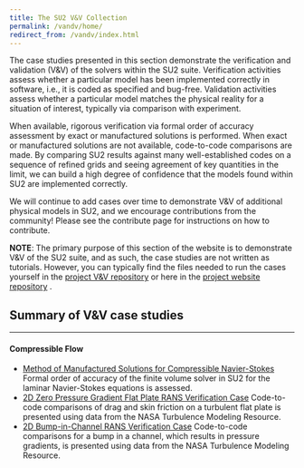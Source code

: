 ```yaml
---
title: The SU2 V&V Collection
permalink: /vandv/home/
redirect_from: /vandv/index.html
---
```


The case studies presented in this section demonstrate the verification and validation (V&V) of the solvers within the SU2 suite. Verification activities assess whether a particular model has been implemented correctly in software, i.e., it is coded as specified and bug-free. Validation activities assess whether a particular model matches the physical reality for a situation of interest, typically via comparison with experiment. 

When available, rigorous verification via formal order of accuracy assessment by exact or manufactured solutions is performed. When exact or manufactured solutions are not available, code-to-code comparisons are made. By comparing SU2 results against many well-established codes on a sequence of refined grids and seeing agreement of key quantities in the limit, we can build a high degree of confidence that the models found within SU2 are implemented correctly.

We will continue to add cases over time to demonstrate V&V of additional physical models in SU2, and we encourage contributions from the community! Please see the contribute page for instructions on how to contribute.

**NOTE**: The primary purpose of this section of the website is to demonstrate V&V of the SU2 suite, and as such, the case studies are not written as tutorials. However, you can typically find the files needed to run the cases yourself in the [project V&V repository](https://github.com/su2code/vandv) or here in the [project website repository](https://github.com/su2code/su2code.github.io) .


## Summary of V&V case studies
------

#### Compressible Flow

* [Method of Manufactured Solutions for Compressible Navier-Stokes](/vandv/MMS_FVM_Navier_Stokes/)
Formal order of accuracy of the finite volume solver in SU2 for the laminar Navier-Stokes equations is assessed.
* [2D Zero Pressure Gradient Flat Plate RANS Verification Case](/vandv/Flat_Plate/)
Code-to-code comparisons of drag and skin friction on a turbulent flat plate is presented using data from the NASA Turbulence Modeling Resource.
* [2D Bump-in-Channel RANS Verification Case](/vandv/Bump_Channel/)
Code-to-code comparisons for a bump in a channel, which results in pressure gradients, is presented using data from the NASA Turbulence Modeling Resource.
